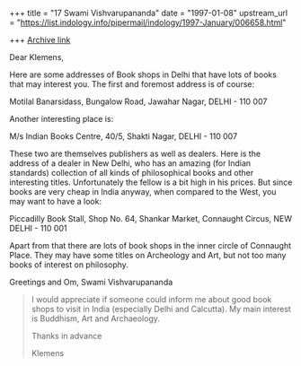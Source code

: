 +++
title = "17 Swami Vishvarupananda"
date = "1997-01-08"
upstream_url = "https://list.indology.info/pipermail/indology/1997-January/006658.html"

+++
[Archive link](https://list.indology.info/pipermail/indology/1997-January/006658.html)

Dear Klemens,

Here are some addresses of Book shops in Delhi that have lots of books that
may interest you.
The first and foremost address is of course:

Motilal Banarsidass,
Bungalow Road,
Jawahar Nagar,
DELHI - 110 007

Another interesting place is:

M/s Indian Books Centre,
40/5, Shakti Nagar,
DELHI - 110 007

These two are themselves publishers as well as dealers.
Here is the address of a dealer in New Delhi, who has an amazing (for
Indian standards) collection of all kinds of philosophical books and other
interesting titles. Unfortunately the fellow is a bit high in his prices.
But since books are very cheap in India anyway, when compared to the West,
you may want to have a look:

Piccadilly Book Stall,
Shop No. 64, Shankar Market,
Connaught Circus,
NEW DELHI - 110 001

Apart from that there are lots of book shops in the inner circle of
Connaught
Place. They may have some titles on Archeology and Art, but not too many
books of
interest on philosophy.

Greetings and Om,
Swami Vishvarupananda






> I would appreciate if someone could inform me about good book shops to
visit
> in India (especially Delhi and Calcutta). My main interest is Buddhism,
Art
> and Archaeology.
> 
> Thanks in advance
> 
> Klemens
> 
> 




